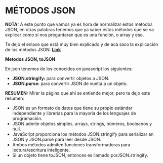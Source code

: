 
# MÉTODOS JSON

**NOTA:** A este punto que vamos ya es hora de normalizar estos métodos JSON, en otras palabras tenemos que ya saber estos métodos que se va explicar como si nos preguntaran que es una función, o array y eso.

Te dejo el enlace que está muy bien explicado y de acá saco la explicación de los metodos JSON: [**Link**](https://es.javascript.info/json)


**Metodos JSON, toJSON**

En json tenemos de los conocidos en javascript los siguientes:

- **JSON.stringify:** para convertir objetos a JSON.
- **JSON.parse:** para convertir JSON de vuelta a un objeto.

**RESUMEN:** Mirar la página que ahí se entiende mejor, pero te dejo este resumen:

- JSON es un formato de datos que tiene su propio estándar independiente y librerías para la mayoría de los lenguajes de programación.
- JSON admite objetos simples, arrays, strings, números, booleanos y null.
- JavaScript proporciona los métodos JSON.stringify para serializar en JSON y JSON.parse para leer desde JSON.
- Ambos métodos admiten funciones transformadoras para lectura/escritura inteligente.
- Si un objeto tiene toJSON, entonces es llamado porJSON.stringify.


